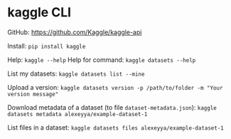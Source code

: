 # kaggle CLI

GitHub: https://github.com/Kaggle/kaggle-api

Install: `pip install kaggle`

Help: `kaggle --help`
Help for command: `kaggle datasets --help`

List my datasets: `kaggle datasets list --mine`

Upload a version: `kaggle datasets version -p /path/to/folder -m "Your version message"`

Download metadata of a dataset (to file `dataset-metadata.json`): `kaggle datasets metadata alexeyya/example-dataset-1`

List files in a dataset: `kaggle datasets files alexeyya/example-dataset-1`
